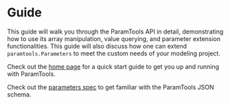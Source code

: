 # Guide

This guide will walk you through the ParamTools API in detail, demonstrating how to use its array manipulation, value querying, and parameter extension functionalities. This guide will also discuss how one can extend `paramtools.Parameters` to meet the custom needs of your modeling project.

Check out the [home page](/) for a quick start guide to get you up and running with ParamTools.

Check out the [parameters spec](/parameters/) to get familiar with the ParamTools JSON schema.
